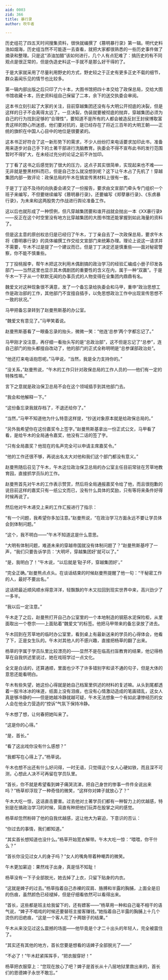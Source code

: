 ```yaml
---
aid: 0003
zid: 366
title: 暴行录
author: 吹牛者

---
```




  历史组花了四五天时间搜集资料，很快就编撰了《篡明暴行录》第一辑。明代史料浩如烟海，历史组当然不可能逐一去查看，就把大家都很熟悉的一些历史事件做了摘录和整理。只是这“添油加醋”该如何进行，几个人有点犯难了：搞历史的有不同观点是很正常的，但是伪造史料这一手就不是那么好干得的了。

  于是大家就采用了尽量利用野史的方式，野史较之于正史有更多正史不载的细节，群众喜闻乐见的情节也比较多。

  第一辑内部出版之后只印了六十本，大图书馆把四十本交给了政保总局，交给大图书馆收藏十本，历史资料组自己保留了二本，余下的送交执委会审阅。

  这本书立刻引起了大家的关注，目前穿越集团还没有与大明公开彻底的决裂，但是这样的日子不会离得太远了。一旦决裂，伪装就要被彻底的抛弃，穿越集团必须为自己的行为找到足够的“合理性”，要知道不是所有的人都会被造反封王封侯博取富贵这样的野心所迷惑，他们要对抗的，是已经存在了将近三百年的大明王朝——正统的旗帜在中国人心目中的地位是很要紧的。

  这本书正好符合了这一新形势下的需求，不少人纷纷打来电话要求加印此书，准备用来逐步对自己手下的土著干部进行洗脑教育。执委会不得不宣布此书的发行范围暂时不得扩大，在未经过充分的论证之前不许加印。

  丁丁看了这书之后感觉到了很大的压力，这点子其实很简单，实现起来也不难——无非就是整黑材料而已，但是自己怎么就没想到呢？这下让午木占了先机了！穿越集团内部一致评论：政保总局的午木在搞宣传黑材料上很有一套。

  于是丁丁迫不及待的向执委会递交了一份报告，要求由文宣部门牵头专门组织一个班子来编写，不但要继续编写《篡明暴行录》，还要编写《郑孽暴行录》、《东虏暴行录》，为未来和这两股势力作战进行舆论准备工作。

  这以后也就形成了一种惯例，但凡穿越集团要和谁开战就会抛出一本《XX暴行录》——反正在这个时空里没有地方比穿越集团的大图书馆还能掌握到如此海量的资料了。

  但是这主意的原创权总归是已经归了午木，丁丁亲自去了一次政保总局，要求午木将《篡明暴行录》的具体编撰工作交给文宣部门来统筹办理。理论上说这一请求并不需要，午木不过是提了一个建议而已，但是丁丁决定还是慎重些——面对秘密警察，你不能不慎重些。

  丁丁投桃报李，帮午木把这次利用木偶剧搞的政治学习的经验汇编成小册子印发各部门——当然这里也显示其木偶剧团的重要性的含义在内，属于一种“双赢”。于是午木一下子从一个默默无闻的办事员式的人物变得在全集团内鼎鼎有名。

  魏爱文对这种现象很不满意，发了一个备忘录给执委会和马甲，重申“政治思想工作是政治部的工作，其他部门不宜擅自插手，以免思想政治工作中出现宣传思想不一致的状况。”

  马甲把备忘录转到了赵曼熊斯基的办公室。

  “魏爱文有意见了。”马甲笑着说。

  赵曼熊斯基看了一眼备忘录的抬头，微微一笑：“他连‘总参’两个字都忘记了。”

  马甲刚才没注意，再仔细一看抬头写的是“总政治部”，这不但是忘记了“总参”，连自己部门的抬头都擅自改动了，他的部门的正式全称明明是“总参谋部政治处”。

  “他还打来电话抱怨呢。”马甲说，“当然，我是全力支持你的。”

  “没关系，”赵曼熊说，“午木的工作只针对政保总局的工作人员的——他们有一定的特殊性嘛。”

  言下之意就是政治保卫总局不会在这个领域插手到其他部门去。

  “我会和他解释一下。”

  “这份备忘录我就存档了，不退还给你了。”

  “当然，”马甲不知道他为什么特意这样提，“抄送对象原本就是给政保总局的。”

  “另外我希望你在这份嘉奖令上签字。”赵曼熊斯基拿出一份正式公文，马甲看了看，是给午木的全局通令嘉奖，他没有二话的签了字。

  “只有全局嘉奖？他现在的名声完全可以申请主席嘉奖令。”

  “他的工作还很不够，再说出名太大对他和我们这个部门都没有意义。”

  赵曼熊随后召见了午木，午木这位政治保卫总局的办公室主任目前常驻在芳草地教育园，直接抓学员队的工作。

  赵曼熊首先对午木的工作表示赞赏，然后将全局通报嘉奖令给了他，而且很抱歉的说目前这样的嘉奖只有一纸公文而已，没有什么具体的奖励，只有等将来条件好得时候再说了。

  然后他对午木递交上来的工作汇报进行了指示：

  “有一个问题，我希望你多加注意。”赵曼熊说，“在政治学习方面永远不要让学员体会到体制问题。”

  “这个，我不明白——”午木不知道这是什么意思。

  “大明有体制问题，难道未来的穿越帝国就没有体制问题了？”赵曼熊斯基哼了一声，“我们只要告诉学员：‘大明坏，穿越集团好’就可以了。”

  “是，我明白了！”午木说，“以后就是‘鞑子坏，穿越集团好’。”

  “完全正确。”赵曼熊点点头。在谈话结束的时候赵曼熊提醒了他一句：“干秘密工作的人，最好不要出名。”

  这话把最近顺风顺水得意洋洋，轻飘飘的午木又拉回到现实世界中来，高兴劲少了一多半。

  “我以后一定注意。”

  午木走了之后，赵曼熊打开自己办公室里的一个本地制造的钢筋水泥保险柜，从里面取出一个卷宗——上面贴着“魏爱文”的标签。他把马甲带来的备忘录放了进去。

  午木回到在芳草地的临时办公室里，看到桌上有最新送来的学员的心得体会，他看了下，正是女生队的。午木对其他人的不感兴趣，直接把杨草的翻了出来。

  杨草的字属于学员队里比较漂亮的——显然不是在临高扫盲教育的结果，他记得杨草在自我供述里说过，她在戏班学过一点文化。

  全文是白话的，还算通顺，里面也少不了许多错别字和读不通的句子，但是大体的意思还能看明白。

  午木有些失望，她这份心得就是她自己档案里供述的材料的复述嘛。从头到尾都透着一股冷冰冰的味道，纸面上没有泪痕，也没有心情激动造成的笔画错乱，这女人真是够冷静的——但是她越冷静就越可疑，午木无法想象一个有如此凄惨经历的女人会在他全力营造的“控诉”气氛下保持冷静。

  午木想了想，让何春把她叫来了。

  “这是你的心得。”

  “是，首长。”

  “看了这出戏你没有什么感想？”

  “我都写在心得上了。”杨草说。

  午木也想不出还有什么好问得，一时无语，只觉得这个女人心硬如铁，而且深不可测，心想此人决不可再留在学员队里。

  “首长，你不就是希望看到婢子痛哭流涕，把自己身世的惨事一件件全说出来吗？”杨草却浮现了一种奇怪的微笑，“这样你对婢子就放心了？”

  午木大吃一惊，这话直击要害。过去他对土著学员们都有一种智力上的优越感，特别是在搞政治学习的时候，简直有种把他们玩弄在股掌之间的感觉。

  杨草却忽然粉碎了他的自我优越感，这让他大为窘迫，下意识的否认：

  “你过去的事情，我们都知道。”

  “其实首长想知道也没什么。”杨草开始宽衣解带。午木大吃一惊：“喂喂，你干什么？”

  “首长你没见过女人的身子吗？”女人的嘴角带着种嘲弄的微笑。

  午木更加窘迫：果然戏子出身，真是恬不知耻！

  杨草没有一下子全部脱光，她去掉了上衣，只留下贴身的内衣。

  “这就是婢子的过去。”杨草指着自己赤裸的双肩、胳膊和半露的胸脯，上面全是旧的伤痕，虽然颜色已经褪掉，但是仔细看依然可以看得出来。

  “首长，这些都是班主给我留下的，还有嫖客——”杨草用一种和自己毫不相干的语气说，“婢子不唱戏的时候还要替班主接客赚钱。”她指着自己半露的胸脯上十几个烫伤的旧疤痕，“这是一个客人花了十两银子的结果。”

  午木从来没见过这么震撼的场面——他毕竟是个才二十出头的年轻人，完全被震住了。

  “其实还有其他的地方，首长您要是想看的话婢子全部脱光了——”

  “不必了！”午木赶紧挥挥手，“把衣服穿好！”

  杨草把衣服穿上：“您现在放心了吧？婢子是首长从十八层地狱里救出来的，首长们的恩德婢子永世不敢忘。”



